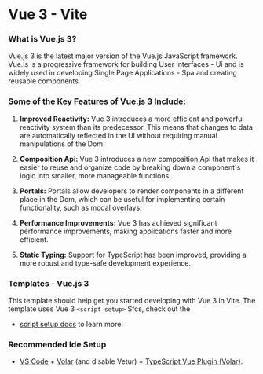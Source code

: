 # Vue 3 - Vite

### What is Vue.js 3?

Vue.js 3 is the latest major version of the Vue.js JavaScript framework. Vue.js is a progressive framework for building User Interfaces - Ui and is widely used in developing Single Page Applications - Spa and creating reusable components.

### Some of the Key Features of Vue.js 3 Include:

1. **Improved Reactivity:** Vue 3 introduces a more efficient and powerful reactivity system than its predecessor. This means that changes to data are automatically reflected in the UI without requiring manual manipulations of the Dom.

2. **Composition Api:** Vue 3 introduces a new composition Api that makes it easier to reuse and organize code by breaking down a component's logic into smaller, more manageable functions.

3. **Portals:** Portals allow developers to render components in a different place in the Dom, which can be useful for implementing certain functionality, such as modal overlays.

4. **Performance Improvements:** Vue 3 has achieved significant performance improvements, making applications faster and more efficient.

5. **Static Typing:** Support for TypeScript has been improved, providing a more robust and type-safe development experience.

### Templates - Vue.js 3

This template should help get you started developing with Vue 3 in Vite. The template uses Vue 3 `<script setup>` Sfcs, check out the

- [script setup docs](https://v3.vuejs.org/api/sfc-script-setup.html#sfc-script-setup) to learn more.

### Recommended Ide Setup

- [VS Code](https://code.visualstudio.com/) + [Volar](https://marketplace.visualstudio.com/items?itemName=Vue.volar) (and disable Vetur) + [TypeScript Vue Plugin (Volar)](https://marketplace.visualstudio.com/items?itemName=Vue.vscode-typescript-vue-plugin).
